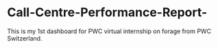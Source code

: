 # Call-Centre-Performance-Report-
This is my 1st dashboard for PWC virtual internship on forage from PWC Switzerland.
